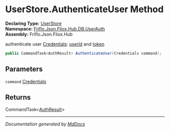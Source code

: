 ﻿<!--  
  <auto-generated>   
    The contents of this file were generated by a tool.  
    Changes to this file may be list if the file is regenerated  
  </auto-generated>   
-->

# UserStore.AuthenticateUser Method

**Declaring Type:** [UserStore](../index.md)  
**Namespace:** [Friflo.Json.Fliox.Hub.DB.UserAuth](../../index.md)  
**Assembly:** Friflo.Json.Fliox.Hub

authenticate user [Credentials](../../Credentials/index.md): [userId](../../Credentials/fields/userId.md) and [token](../../Credentials/fields/token.md)

```csharp
public CommandTask<AuthResult> AuthenticateUser(Credentials command);
```

## Parameters

`command`  [Credentials](../../Credentials/index.md)

## Returns

CommandTask\<[AuthResult](../../AuthResult/index.md)\>

___

*Documentation generated by [MdDocs](https://github.com/ap0llo/mddocs)*
